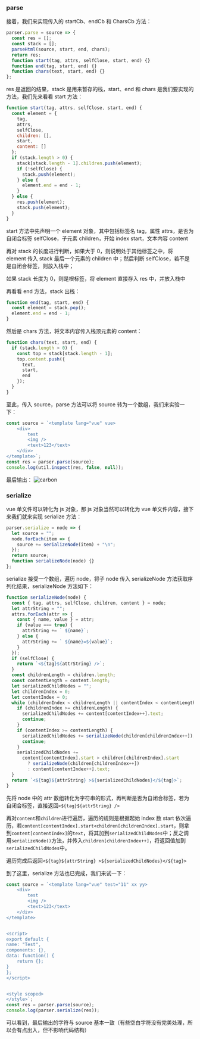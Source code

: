 ### parse

接着，我们来实现传入的 startCb、endCb 和 CharsCb 方法：

```js
parser.parse = source => {
  const res = [];
  const stack = [];
  parseHtml(source, start, end, chars);
  return res;
  function start(tag, attrs, selfClose, start, end) {}
  function end(tag, start, end) {}
  function chars(text, start, end) {}
};
```

res 是返回的结果，stack 是用来暂存的栈，start、end 和 chars 是我们要实现的方法，我们先来看看 start 方法：

```js
function start(tag, attrs, selfClose, start, end) {
  const element = {
    tag,
    attrs,
    selfClose,
    children: [],
    start,
    content: []
  };
  if (stack.length > 0) {
    stack[stack.length - 1].children.push(element);
    if (!selfClose) {
      stack.push(element);
    } else {
      element.end = end - 1;
    }
  } else {
    res.push(element);
    stack.push(element);
  }
}
```

start 方法中先声明一个 element 对象，其中包括标签名 tag，属性 attrs，是否为自闭合标签 selfClose，子元素 children，开始 index start，文本内容 content

再对 stack 的长度进行判断，如果大于 0，则说明处于其他标签之中，将 element 传入 stack 最后一个元素的 children 中；然后判断 selfClose，若不是是自闭合标签，则放入栈中；

如果 stack 长度为 0，则是根标签，将 element 直接存入 res 中，并放入栈中

再看看 end 方法，stack 出栈：

```js
function end(tag, start, end) {
  const element = stack.pop();
  element.end = end - 1;
}
```

然后是 chars 方法，将文本内容传入栈顶元素的 content：

```js
function chars(text, start, end) {
  if (stack.length > 0) {
    const top = stack[stack.length - 1];
    top.content.push({
      text,
      start,
      end
    });
  }
}
```

至此，传入 source，parse 方法可以将 source 转为一个数组，我们来实验一下：

```js
const source = `<template lang="vue" vue>
	<div>
		test
		<img />
		<text>123</text>
	</div>
</template>`;
const res = parser.parse(source);
console.log(util.inspect(res, false, null));
```

最后输出：
![carbon](https://user-images.githubusercontent.com/27432981/63649527-4850d680-c771-11e9-8b38-46ef319bed12.png)

### serialize

vue 单文件可以转化为 js 对象，那 js 对象当然可以转化为 vue 单文件内容，接下来我们就来实现 serialize 方法：

```js
parser.serialize = node => {
  let source = "";
  node.forEach(item => {
    source += serializeNode(item) + "\n";
  });
  return source;
  function serializeNode(node) {}
};
```

serialize 接受一个数组，遍历 node，将子 node 传入 serializeNode 方法获取序列化结果，serializeNode 方法如下：

```js
function serializeNode(node) {
  const { tag, attrs, selfClose, children, content } = node;
  let attrString = "";
  attrs.forEach(attr => {
    const { name, value } = attr;
    if (value === true) {
      attrString += ` ${name}`;
    } else {
      attrString += ` ${name}=${value}`;
    }
  });
  if (selfClose) {
    return `<${tag}${attrString} />`;
  }
  const childrenLength = children.length;
  const contentLength = content.length;
  let serializedChildNodes = "";
  let childrenIndex = 0;
  let contentIndex = 0;
  while (childrenIndex < childrenLength || contentIndex < contentLength) {
    if (childrenIndex >= childrenLength) {
      serializedChildNodes += content[contentIndex++].text;
      continue;
    }
    if (contentIndex >= contentLength) {
      serializedChildNodes += serializeNode(children[childrenIndex++]);
      continue;
    }
    serializedChildNodes +=
      content[contentIndex].start > children[childrenIndex].start
        ? serializeNode(children[childrenIndex++])
        : content[contentIndex++].text;
  }
  return `<${tag}${attrString} >${serializedChildNodes}</${tag}>`;
}
```

先将 node 中的 attr 数组转化为字符串的形式，再判断是否为自闭合标签，若为自闭合标签，直接返回`<${tag}${attrString} />`

再对`content`和`children`进行遍历，遍历的规则是根据起始 index 数 start 依次遍历，若`content[contentIndex].start<children[childrenIndex].start`，则拿到`content[contentIndex]`的`text`，将其加到`serializedChildNodes`中；反之调用`serializeNode()`方法，并传入`children[childrenIndex++]`，将返回值加到`serializedChildNodes`中。

遍历完成后返回`<${tag}${attrString} >${serializedChildNodes}</${tag}>`

到了这里，serialize 方法也已完成，我们来试一下：

```js
const source = `<template lang="vue" test="11" xx yy>
	<div>
		test
		<img />
		<text>123</text>
	</div>
</template>


<script>
export default {
name: "Test",
components: {},
data: function() {
	return {};
}
};
</script>


<style scoped>
</style>`;
const res = parser.parse(source);
console.log(parser.serialize(res));
```

可以看到，最后输出的字符与 source 基本一致（有些空白字符没有完美处理，所以会有点出入，但不影响代码结构）
